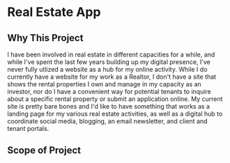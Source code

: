 # Real Estate App
## Why This Project
I have been involved in real estate in different capacities for a while, and while I've spent the last few years building up my digital presence, I've never fully utlized a website as a hub for my online activity. While I do currently have a website for my work as a Realtor, I don't have a site that shows the rental properties I own and manage in my capacity as an investor, nor do I have a convenient way for potential tenants to inquire about a specific rental property or submit an application online. My current site is pretty bare bones and I'd like to have something that works as a landing page for my various real estate activities, as well as a digital hub to coordinate social media, blogging, an email newsletter, and client and tenant portals.

## Scope of Project
